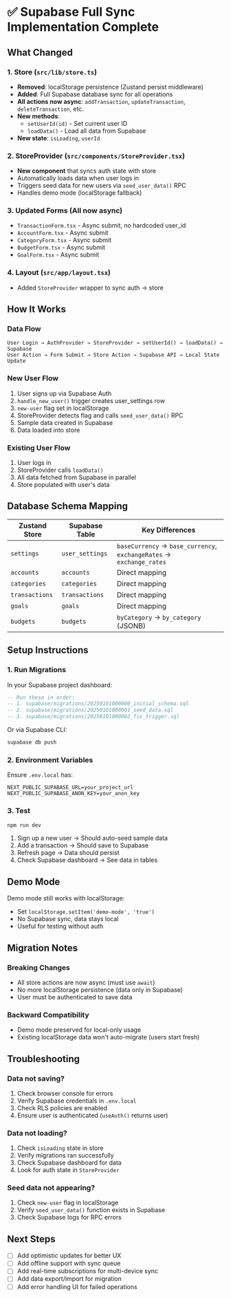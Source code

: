 # ✅ Supabase Full Sync Implementation Complete

## What Changed

### 1. Store (`src/lib/store.ts`)
- **Removed**: localStorage persistence (Zustand persist middleware)
- **Added**: Full Supabase database sync for all operations
- **All actions now async**: `addTransaction`, `updateTransaction`, `deleteTransaction`, etc.
- **New methods**:
  - `setUserId(id)` - Set current user ID
  - `loadData()` - Load all data from Supabase
- **New state**: `isLoading`, `userId`

### 2. StoreProvider (`src/components/StoreProvider.tsx`)
- **New component** that syncs auth state with store
- Automatically loads data when user logs in
- Triggers seed data for new users via `seed_user_data()` RPC
- Handles demo mode (localStorage fallback)

### 3. Updated Forms (All now async)
- `TransactionForm.tsx` - Async submit, no hardcoded user_id
- `AccountForm.tsx` - Async submit
- `CategoryForm.tsx` - Async submit
- `BudgetForm.tsx` - Async submit
- `GoalForm.tsx` - Async submit

### 4. Layout (`src/app/layout.tsx`)
- Added `StoreProvider` wrapper to sync auth → store

## How It Works

### Data Flow
```
User Login → AuthProvider → StoreProvider → setUserId() → loadData() → Supabase
User Action → Form Submit → Store Action → Supabase API → Local State Update
```

### New User Flow
1. User signs up via Supabase Auth
2. `handle_new_user()` trigger creates user_settings row
3. `new-user` flag set in localStorage
4. StoreProvider detects flag and calls `seed_user_data()` RPC
5. Sample data created in Supabase
6. Data loaded into store

### Existing User Flow
1. User logs in
2. StoreProvider calls `loadData()`
3. All data fetched from Supabase in parallel
4. Store populated with user's data

## Database Schema Mapping

| Zustand Store | Supabase Table | Key Differences |
|--------------|----------------|-----------------|
| `settings` | `user_settings` | `baseCurrency` → `base_currency`, `exchangeRates` → `exchange_rates` |
| `accounts` | `accounts` | Direct mapping |
| `categories` | `categories` | Direct mapping |
| `transactions` | `transactions` | Direct mapping |
| `goals` | `goals` | Direct mapping |
| `budgets` | `budgets` | `byCategory` → `by_category` (JSONB) |

## Setup Instructions

### 1. Run Migrations
In your Supabase project dashboard:
```sql
-- Run these in order:
-- 1. supabase/migrations/20250101000000_initial_schema.sql
-- 2. supabase/migrations/20250101000001_seed_data.sql
-- 3. supabase/migrations/20250101000002_fix_trigger.sql
```

Or via Supabase CLI:
```bash
supabase db push
```

### 2. Environment Variables
Ensure `.env.local` has:
```
NEXT_PUBLIC_SUPABASE_URL=your_project_url
NEXT_PUBLIC_SUPABASE_ANON_KEY=your_anon_key
```

### 3. Test
```bash
npm run dev
```

1. Sign up a new user → Should auto-seed sample data
2. Add a transaction → Should save to Supabase
3. Refresh page → Data should persist
4. Check Supabase dashboard → See data in tables

## Demo Mode

Demo mode still works with localStorage:
- Set `localStorage.setItem('demo-mode', 'true')`
- No Supabase sync, data stays local
- Useful for testing without auth

## Migration Notes

### Breaking Changes
- All store actions are now async (must use `await`)
- No more localStorage persistence (data only in Supabase)
- User must be authenticated to save data

### Backward Compatibility
- Demo mode preserved for local-only usage
- Existing localStorage data won't auto-migrate (users start fresh)

## Troubleshooting

### Data not saving?
1. Check browser console for errors
2. Verify Supabase credentials in `.env.local`
3. Check RLS policies are enabled
4. Ensure user is authenticated (`useAuth()` returns user)

### Data not loading?
1. Check `isLoading` state in store
2. Verify migrations ran successfully
3. Check Supabase dashboard for data
4. Look for auth state in `StoreProvider`

### Seed data not appearing?
1. Check `new-user` flag in localStorage
2. Verify `seed_user_data()` function exists in Supabase
3. Check Supabase logs for RPC errors

## Next Steps

- [ ] Add optimistic updates for better UX
- [ ] Add offline support with sync queue
- [ ] Add real-time subscriptions for multi-device sync
- [ ] Add data export/import for migration
- [ ] Add error handling UI for failed operations
